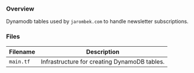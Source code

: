 ### Overview

Dynamodb tables used by `jarombek.com` to handle newsletter subscriptions.

### Files

| Filename            | Description                                  |
|---------------------|----------------------------------------------|
| `main.tf`           | Infrastructure for creating DynamoDB tables. |